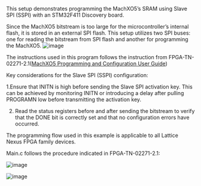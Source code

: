 This setup demonstrates programming the MachXO5’s SRAM using Slave SPI (SSPI) with an STM32F411 Discovery board.

Since the MachXO5 bitstream is too large for the microcontroller’s internal flash, it is stored in an external SPI flash. This setup utilizes two SPI buses: one for reading the bitstream from SPI flash and another for programming the MachXO5.
![image](https://github.com/user-attachments/assets/96256ca6-1206-4ed2-9e29-a7228259b173)

The instructions used in this program follows the instruction from FPGA-TN-02271-2.1([MachXO5 Programming and Configuration User Guide](https://www.latticesemi.com/view_document?document_id=53489))

Key considerations for the Slave SPI (SSPI) configuration:

1.Ensure that INITN is high before sending the Slave SPI activation key. This can be achieved by monitoring INITN or introducing a delay after pulling PROGRAMN low before transmitting the activation key.

2. Read the status registers before and after sending the bitstream to verify that the DONE bit is correctly set and that no configuration errors have occurred.


The programming flow used in this example is applicable to all Lattice Nexus FPGA family devices.

Main.c follows the procedure indicated in FPGA-TN-02271-2.1:

![image](https://github.com/user-attachments/assets/b2c1dcd3-0872-4e05-aee0-f8e3b1183187)


![image](https://github.com/user-attachments/assets/0f3d564f-a0f6-4837-820e-dce6124c24da)


